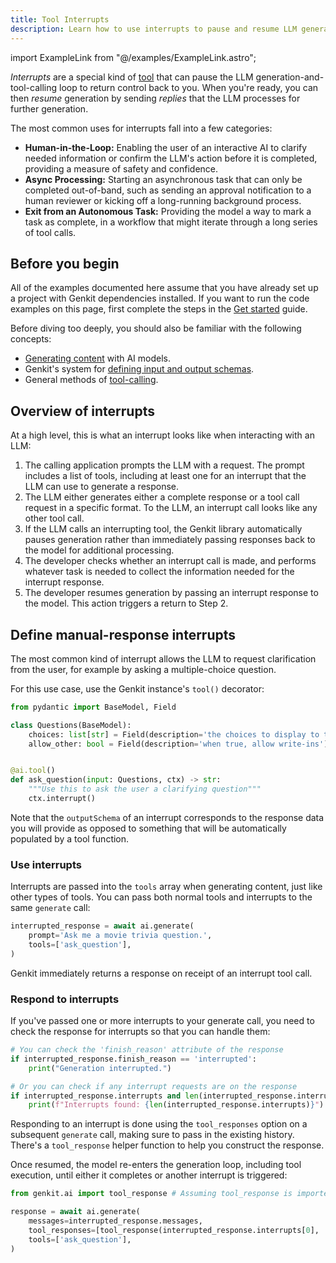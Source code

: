```yaml
---
title: Tool Interrupts
description: Learn how to use interrupts to pause and resume LLM generation loops in Genkit Python.
---
```


import ExampleLink from "@/examples/ExampleLink.astro";

_Interrupts_ are a special kind of [tool](/python/docs/reference/tools/) that can pause the
LLM generation-and-tool-calling loop to return control back to you. When
you're ready, you can then _resume_ generation by sending _replies_ that the LLM
processes for further generation.

The most common uses for interrupts fall into a few categories:

- **Human-in-the-Loop:** Enabling the user of an interactive AI
  to clarify needed information or confirm the LLM's action
  before it is completed, providing a measure of safety and confidence.
- **Async Processing:** Starting an asynchronous task that can only be
  completed out-of-band, such as sending an approval notification to
  a human reviewer or kicking off a long-running background process.
- **Exit from an Autonomous Task:** Providing the model a way
  to mark a task as complete, in a workflow that might iterate through
  a long series of tool calls.

## Before you begin

All of the examples documented here assume that you have already set up a
project with Genkit dependencies installed. If you want to run the code
examples on this page, first complete the steps in the
[Get started](/python/docs/get-started/) guide.

Before diving too deeply, you should also be familiar with the following
concepts:

- [Generating content](/python/docs/reference/models/) with AI models.
- Genkit's system for [defining input and output schemas](/python/docs/reference/flows/).
- General methods of [tool-calling](/python/docs/reference/tools/).

## Overview of interrupts

At a high level, this is what an interrupt looks like when
interacting with an LLM:

1.  The calling application prompts the LLM with a request. The prompt includes
    a list of tools, including at least one for an interrupt that the LLM
    can use to generate a response.
2.  The LLM either generates either a complete response or a tool call request
    in a specific format. To the LLM, an interrupt call looks like any
    other tool call.
3.  If the LLM calls an interrupting tool,
    the Genkit library automatically pauses generation rather than immediately
    passing responses back to the model for additional processing.
4.  The developer checks whether an interrupt call is made, and performs whatever
    task is needed to collect the information needed for the interrupt response.
5.  The developer resumes generation by passing an interrupt response to the
    model. This action triggers a return to Step 2.

## Define manual-response interrupts

The most common kind of interrupt allows the LLM to request clarification from
the user, for example by asking a multiple-choice question.

For this use case, use the Genkit instance's `tool()` decorator:

```python
from pydantic import BaseModel, Field

class Questions(BaseModel):
    choices: list[str] = Field(description='the choices to display to the user')
    allow_other: bool = Field(description='when true, allow write-ins')


@ai.tool()
def ask_question(input: Questions, ctx) -> str:
    """Use this to ask the user a clarifying question"""
    ctx.interrupt()
```

Note that the `outputSchema` of an interrupt corresponds to the response data
you will provide as opposed to something that will be automatically populated
by a tool function.

### Use interrupts

Interrupts are passed into the `tools` array when generating content, just like
other types of tools. You can pass both normal tools and interrupts to the
same `generate` call:

```python
interrupted_response = await ai.generate(
    prompt='Ask me a movie trivia question.',
    tools=['ask_question'],
)
```

Genkit immediately returns a response on receipt of an interrupt tool call.

### Respond to interrupts

If you've passed one or more interrupts to your generate call, you
need to check the response for interrupts so that you can handle them:

```python
# You can check the 'finish_reason' attribute of the response
if interrupted_response.finish_reason == 'interrupted':
    print("Generation interrupted.")

# Or you can check if any interrupt requests are on the response
if interrupted_response.interrupts and len(interrupted_response.interrupts) > 0:
    print(f"Interrupts found: {len(interrupted_response.interrupts)}")
```

Responding to an interrupt is done using the `tool_responses` option on a subsequent
`generate` call, making sure to pass in the existing history. There's a `tool_response`
helper function to help you construct the response.

Once resumed, the model re-enters the generation loop, including tool
execution, until either it completes or another interrupt is triggered:

```python
from genkit.ai import tool_response # Assuming tool_response is imported

response = await ai.generate(
    messages=interrupted_response.messages,
    tool_responses=[tool_response(interrupted_response.interrupts[0], 'b')],
    tools=['ask_question'],
)
```
